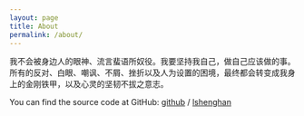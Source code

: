 ```yaml
---
layout: page
title: About
permalink: /about/
---
```



  我不会被身边人的眼神、流言蜚语所奴役。我要坚持我自己，做自己应该做的事。
  所有的反对、白眼、嘲讽、不屑、挫折以及人为设置的困境，最终都会转变成我身上的金刚铁甲，以及心灵的坚韧不拔之意志。

You can find the source code at GitHub:
[github][github-org] /
[lshenghan](https://github.com/lshenghan)



[github-org]: https://github.com/
